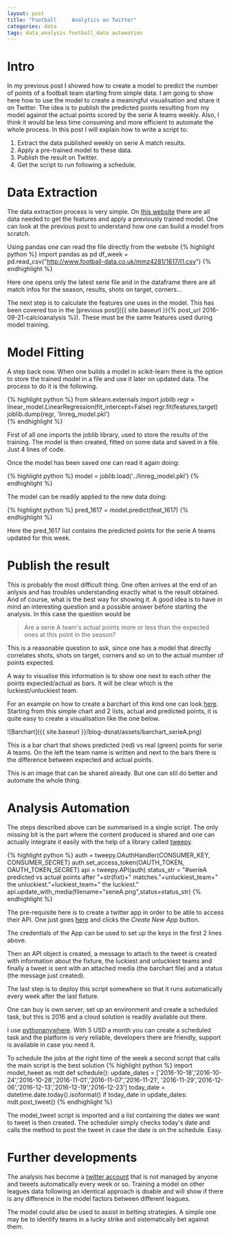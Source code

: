 ```yaml
---
layout: post
title: "Football	 Analytics on Twitter"
categories: data
tags: data_analysis football_data automation
---
```


# Intro

In my previous post I showed how to create a model to predict the number of points of a football team starting from simple data.
I am going to show here how to use the model to create a meaningful visualisation and share it on Twitter. The idea is to publish the predicted points resulting from my model against the actual points scored by the serie A teams weekly. Also, I think it would be less time consuming and more efficient to automate the whole process.
In this post I will explain how to write a script to:

1. Extract the data published weekly on serie A match results.
2. Apply a pre-trained model to these data.
3. Publish the result on Twitter.
4. Get the script to run following a schedule.

# Data Extraction

The data extraction process is very simple. On [this website][football-data] there are all data needed to get the features and apply a previously trained model. One can look at the previous post to understand how one can build a model from scratch.

Using pandas one can read the file directly from the website
{% highlight python %}
import pandas as pd
df_week = pd.read_csv("http://www.football-data.co.uk/mmz4281/1617/I1.csv")
{% endhighlight %}

Here one opens only the latest serie file and in the dataframe there are all match infos for the season, results, shots on target, corners...

The next step is to calculate the features one uses in the model. This has been covered too in the [previous post]({{ site.baseurl }}{% post_url 2016-09-21-calcioanalysis %}). These must be the same features used during model training.

# Model Fitting

A step back now. When one builds a model in scikit-learn there is the option to store the trained model in a file and use it later on updated data. The process to do it is the following.

{% highlight python %}
from sklearn.externals import joblib
regr = linear_model.LinearRegression(fit_intercept=False)
regr.fit(features,target)
joblib.dump(regr, 'linreg_model.pkl')  
{% endhighlight %}

First of all one imports the joblib library, used to store the results of the training. The model is then created, fitted on some data and saved in a file. Just 4 lines of code.

Once the model has been saved one can read it again doing:

{% highlight python %}
model = joblib.load('../linreg_model.pkl')
{% endhighlight %}

The model can be readily applied to the new data doing:

{% highlight python %}
pred_1617 = model.predict(feat_1617)
{% endhighlight %}

Here the pred_1617 list contains the predicted points for the serie A teams updated for this week.

# Publish the result

This is probably the most difficult thing. One often arrives at the end of an anlysis and has troubles understanding exactly what is the result obtained. And of course, what is the best way for showing it. A good idea is to have in mind an interesting question and a possible answer before starting the analysis. In this case the question would be

> Are a serie A team's actual points more or less than the expected ones at this point in the season?

This is a reasonable question to ask, since one has a model that directly correlates shots, shots on target, corners and so on to the actual mumber of points expected.

A way to visualise this information is to show one next to each other the points expected/actual as bars. It will be clear which is the luckiest/unluckiest team.

For an example on how to create a barchart of this kind one can look [here][bar-matplot]. Starting from this simple chart and 2 lists, actual and predicted points, it is quite easy to create a visualisation like the one below.

![Barchart]({{ site.baseurl }}/blog-dsnat/assets/barchart_serieA.png)

This is a bar chart that shows predicted (red) vs real (green) points for serie A teams. On the left the team name is written and next to the bars there is the difference between expected and actual points.

This is an image that can be shared already. But one can stil do better and automate the whole thing.

# Analysis Automation

The steps described above can be summarised in a single script. The only missing bit is the part where the content produced is shared and one can actually integrate it easily with the help of a library called [tweepy][tweepy-link].

{% highlight python %}
auth = tweepy.OAuthHandler(CONSUMER_KEY, CONSUMER_SECRET)
auth.set_access_token(OAUTH_TOKEN, OAUTH_TOKEN_SECRET)
api = tweepy.API(auth)
status_str = "#serieA predicted vs actual points after "+str(fixt)+" matches."+unluckiest_team+" the unluckiest."+luckiest_team+" the luckiest."
api.update_with_media(filename="serieA.png",status=status_str)
{% endhighlight %}

The pre-requisite here is to create a twitter app in order to be able to access their API. One just goes [here][twitter-app] and clicks the _Create New App_ button.

The credentials of the App can be used to set up the keys in the first 2 lines above.

Then an API object is created, a message to attach to the tweet is created with information about the fixture, the luckiest and unluckiest teams and finally a tweet is sent with an attached media (the barchart file) and a status (the message just created).

The last step is to deploy this script somewhere so that it runs automatically every week after the last fixture.

One can buy is own server, set up an environment and create a scheduled task, but this is 2016 and a cloud solution is readily available out there.

I use [pythonanywhere][python-anywhere]. With 5 USD a month you can create a scheduled task and the platform is very reliable, developers there are friendly, support is available in case you need it.

To schedule the jobs at the right time of the week a second script that calls the main script is the best solution
{% highlight python %}
import model_tweet as mdt
def schedule():
update_dates = ['2016-10-18','2016-10-24','2016-10-28','2016-11-01','2016-11-07','2016-11-21',
'2016-11-29','2016-12-06','2016-12-13','2016-12-19','2016-12-23']
today_date = datetime.date.today().isoformat()
if today_date in update_dates:
mdt.post_tweet()
{% endhighlight %}

The model_tweet script is imported and a list containing the dates we want to tweet is then created. The scheduler simply checks today's date and calls the method to post the tweet in case the date is on the schedule. Easy.

# Further developments

The analysis has become a [twitter account][tropianhs-analytics] that is not managed by anyone and tweets automatically every week or so. Training a model on other leagues data following an identical approach is doable and will show if there is any difference in the model factors between different leagues.

The model could also be used to assist in betting strategies. A simple one may be to identify teams in a lucky strike and sistematically bet against them.

[football-data]: http://www.football-data.co.uk/data.php
[bar-matplot]: http://matplotlib.org/examples/api/barchart_demo.html
[tweepy-link]: http://www.tweepy.org/
[twitter-app]: https://apps.twitter.com/
[python-anywhere]: https://www.pythonanywhere.com
[tropianhs-analytics]: https://twitter.com/analytics_trop
